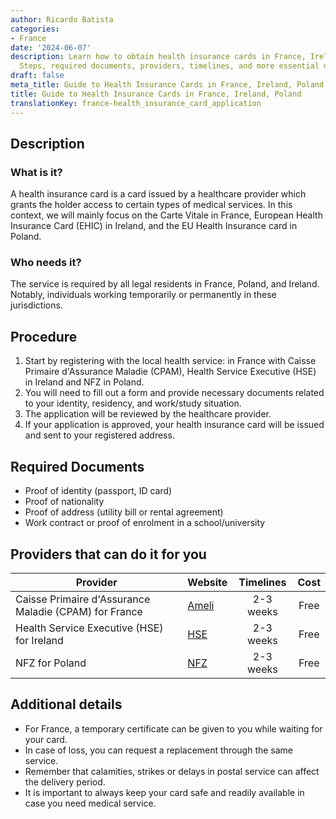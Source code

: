 ```yaml
---
author: Ricardo Batista
categories:
- France
date: '2024-06-07'
description: Learn how to obtain health insurance cards in France, Ireland, Poland.
  Steps, required documents, providers, timelines, and more essential details.
draft: false
meta_title: Guide to Health Insurance Cards in France, Ireland, Poland
title: Guide to Health Insurance Cards in France, Ireland, Poland
translationKey: france-health_insurance_card_application
---
```




## Description
### What is it?
A health insurance card is a card issued by a healthcare provider which grants the holder access to certain types of medical services. In this context, we will mainly focus on the Carte Vitale in France, European Health Insurance Card (EHIC) in Ireland, and the EU Health Insurance card in Poland.
### Who needs it?
The service is required by all legal residents in France, Poland, and Ireland. Notably, individuals working temporarily or permanently in these jurisdictions.

## Procedure
1. Start by registering with the local health service: in France with Caisse Primaire d'Assurance Maladie (CPAM), Health Service Executive (HSE) in Ireland and NFZ in Poland.
2. You will need to fill out a form and provide necessary documents related to your identity, residency, and work/study situation.
3. The application will be reviewed by the healthcare provider.
4. If your application is approved, your health insurance card will be issued and sent to your registered address.

## Required Documents
- Proof of identity (passport, ID card)
- Proof of nationality
- Proof of address (utility bill or rental agreement)
- Work contract or proof of enrolment in a school/university

## Providers that can do it for you

| Provider        |     Website     |     Timelines    |       Cost      |
| --------------- | --------------- |  :-------------: | :-------------: |
| Caisse Primaire d'Assurance Maladie (CPAM) for France |  [Ameli](https://www.ameli.fr/) |      2-3 weeks      |        Free       |
| Health Service Executive (HSE) for Ireland | [HSE](https://www2.hse.ie/) | 2-3 weeks | Free |
| NFZ for Poland | [NFZ](http://www.nfz.gov.pl/) | 2-3 weeks | Free |

## Additional details
- For France, a temporary certificate can be given to you while waiting for your card.
- In case of loss, you can request a replacement through the same service.
- Remember that calamities, strikes or delays in postal service can affect the delivery period.
- It is important to always keep your card safe and readily available in case you need medical service.